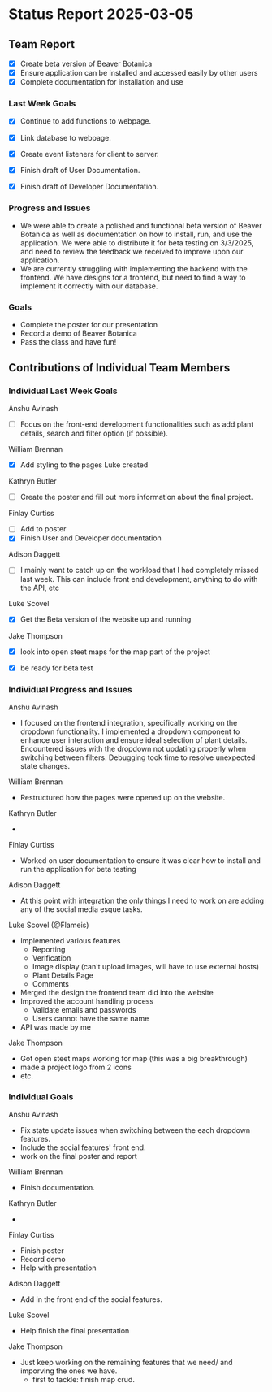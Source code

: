 # Status Report 2025-03-05

<!-- filename format is YYYYMMDD.md -->

<!-- Both sections should have the following three subsections. Each subsection is best organized as bullet points, though you can write a paragraph instead.   -->

## Team Report
<!-- status update for your TA, including an agenda for the project standup meeting -->
- [x] Create beta version of Beaver Botanica
- [x] Ensure application can be installed and accessed easily by other users
- [x] Complete documentation for installation and use 

### Last Week Goals
<!-- The first subsection is easy. It should be an exact copy of the third section from last week (i.e., goals from a week ago). It is empty for the first week -->

- [x] Continue to add functions to webpage.
- [x] Link database to webpage.
- [x] Create event listeners for client to server.
- [x] Finish draft of User Documentation.
- [x] Finish draft of Developer Documentation.


### Progress and Issues

<!-- The second subsection reports on progress and issues: what you did, what worked, what you learned, where you had trouble, and where you are stuck -->

- We were able to create a polished and functional beta version of Beaver Botanica as well as documentation on how to install, run, and use the application. We were able to distribute it for beta testing on 3/3/2025, and need to review the feedback we received to improve upon our application.
- We are currently struggling with implementing the backend with the frontend. We have designs for a frontend, but need to find a way to implement it correctly with our database. 

### Goals

<!-- The third subsection should outline your plans and goals for the following week. Each bullet point should include a measurable task and a time estimate. You may use nested bullet points for parts of a larger task. No bottom-level time estimate should be greater than 3 days. If a task would be larger, think about a logical way to break it down and to have insight into progress. If tasks from one week aren’t yet complete, they should roll over into tasks for the next week, with an updated estimate for time to completion.
For the weekly report, this third subsection should be higher-level and indicate who is responsible for what tasks. Also, it’s good to include longer-term goals in this list as well, to keep the bigger picture in mind and plan beyond just the next week.  -->

- Complete the poster for our presentation
- Record a demo of Beaver Botanica
- Pass the class and have fun!

## Contributions of Individual Team Members

### Individual Last Week Goals

<!-- The first subsection is easy. It should be an exact copy of the third section from last week (i.e., goals from a week ago). It is empty for the first week -->

Anshu Avinash

- [ ] Focus on the front-end development functionalities such as add plant details, search and filter option (if possible). 

William Brennan

- [x] Add styling to the pages Luke created

Kathryn Butler

- [ ] Create the poster and fill out more information about the final project.

Finlay Curtiss

- [ ] Add to poster
- [X] Finish User and Developer documentation

Adison Daggett

- [ ] I mainly want to catch up on the workload that I had completely missed last week. This can include front end development, anything to do with the API, etc

Luke Scovel

- [X] Get the Beta version of the website up and running

Jake Thompson

- [X] look into open steet maps for the map part of the project
- [X] be ready for beta test


### Individual Progress and Issues

<!-- The second subsection reports on progress and issues: what you did, what worked, what you learned, where you had trouble, and where you are stuck -->

Anshu Avinash

-  I focused on the frontend integration, specifically working on the dropdown functionality. I implemented a dropdown component to enhance user interaction and ensure ideal selection of plant details. Encountered issues with the dropdown not updating properly when switching between filters. Debugging took time to resolve unexpected state changes.


William Brennan

- Restructured how the pages were opened up on the website.

Kathryn Butler

-

Finlay Curtiss

- Worked on user documentation to ensure it was clear how to install and run the application for beta testing

Adison Daggett

- At this point with integration the only things I need to work on are adding any of the social media esque tasks.

Luke Scovel (@Flameis)

- Implemented various features
  - Reporting
  - Verification
  - Image display (can't upload images, will have to use external hosts)
  - Plant Details Page
  - Comments
- Merged the design the frontend team did into the website
- Improved the account handling process
  - Validate emails and passwords
  - Users cannot have the same name
- API was made by me

Jake Thompson

- Got open steet maps working for map (this was a big breakthrough)
- made a project logo from 2 icons
- etc.

### Individual Goals

<!-- The third subsection should outline your plans and goals for the following week. Each bullet point should include a measurable task and a time estimate. You may use nested bullet points for parts of a larger task. No bottom-level time estimate should be greater than 3 days. If a task would be larger, think about a logical way to break it down and to have insight into progress. If tasks from one week aren’t yet complete, they should roll over into tasks for the next week, with an updated estimate for time to completion.
For the weekly report, this third subsection should be higher-level and indicate who is responsible for what tasks. Also, it’s good to include longer-term goals in this list as well, to keep the bigger picture in mind and plan beyond just the next week.  -->

Anshu Avinash

- Fix state update issues when switching between the each dropdown features.
- Include the social features' front end.
- work on the final poster and report 


William Brennan

- Finish documentation.

Kathryn Butler

-

Finlay Curtiss

- Finish poster
- Record demo
- Help with presentation

Adison Daggett

- Add in the front end of the social features.

Luke Scovel

- Help finish the final presentation

Jake Thompson

- Just keep working on the remaining features that we need/ and imporving the ones we have.
  - first to tackle: finish map crud.
